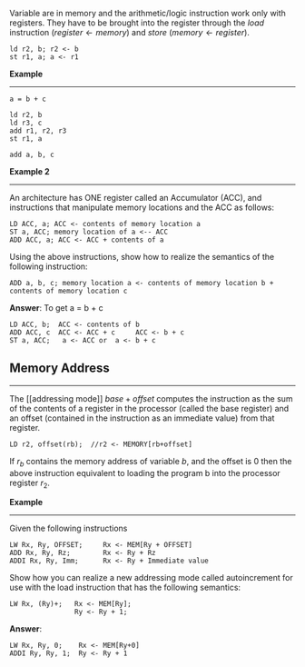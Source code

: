 Variable are in memory and the arithmetic/logic instruction work only with registers. They have to be brought into the register through the *load* instruction ($register \leftarrow memory$) and *store* ($memory \leftarrow register$).
```
ld r2, b; r2 <- b
st r1, a; a <- r1
```

**Example**
____
```
a = b + c

ld r2, b
ld r3, c
add r1, r2, r3
st r1, a 

add a, b, c
```

**Example 2**
____
An architecture has ONE register called an Accumulator (ACC), and instructions that manipulate memory locations and the ACC as follows:
```
LD ACC, a; ACC <- contents of memory location a
ST a, ACC; memory location of a <-- ACC
ADD ACC, a; ACC <- ACC + contents of a
```
Using the above instructions, show how to realize the semantics of the following instruction:
```
ADD a, b, c; memory location a <- contents of memory location b + contents of memory location c
```

**Answer**: 
To get a = b + c
```
LD ACC, b;  ACC <- contents of b
ADD ACC, c  ACC <- ACC + c     ACC <- b + c
ST a, ACC;   a <- ACC or  a <- b + c
```


## Memory Address
____
The [[addressing mode]] $base + offset$ computes the instruction as the sum of the contents of a register in the processor (called the base register) and an offset (contained in the instruction as an immediate value) from that register. 
```
LD r2, offset(rb);  //r2 <- MEMORY[rb+offset]
```
If $r_b$ contains the memory address of variable $b$, and the offset is 0 then the above instruction equivalent to loading the program b into the processor register $r_2$.

**Example**
____
Given the following instructions
```
LW Rx, Ry, OFFSET;     Rx <- MEM[Ry + OFFSET] 
ADD Rx, Ry, Rz;        Rx <- Ry + Rz 
ADDI Rx, Ry, Imm;      Rx <- Ry + Immediate value
```
Show how you can realize a new addressing mode called autoincrement for use with the load instruction that has the following semantics: 
```
LW Rx, (Ry)+;   Rx <- MEM[Ry]; 
				Ry <- Ry + 1;
```

**Answer**:
```
LW Rx, Ry, 0;    Rx <- MEM[Ry+0]
ADDI Ry, Ry, 1;  Ry <- Ry + 1
```